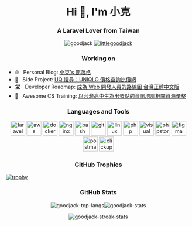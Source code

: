 <h1 align="center">Hi 👋, I'm 小克</h1>
<h3 align="center">A Laravel Lover from Taiwan</h3>

<p align="center">
<img src="https://komarev.com/ghpvc/?username=goodjack&label=Profile%20views&color=yellow&style=flat-square" alt="goodjack" />
<a href="https://twitter.com/littlegoodjack" target="blank"><img src="https://img.shields.io/twitter/follow/littlegoodjack?logo=twitter&style=flat-square&color=yellow" alt="littlegoodjack" /></a>
</p>

<h3 align="center">Working on</h3>

- 🌐 &nbsp; Personal Blog: [小克's 部落格](https://blog.goodjack.tw)
- 👕 &nbsp; Side Project: [UQ 搜尋：UNIQLO 價格查詢比價網](https://uq.goodjack.tw)
- 🛣️ &nbsp; Developer Roadmap: [成為 Web 開發人員的路線圖 台灣正體中文版](https://github.com/goodjack/developer-roadmap-chinese)
- 🎒 &nbsp; Awesome CS Training: [以台灣高中生為出發點的資訊培訓相關資源彙整](https://github.com/goodjack/awesome-cs-training)

<h3 align="center">Languages and Tools</h3>
<p align="center"> <a href="https://laravel.com" target="_blank"> <img src="https://simpleicons.org/icons/laravel.svg" alt="laravel" width="40" height="40"/> </a> <a href="https://aws.amazon.com" target="_blank"> <img src="https://simpleicons.org/icons/amazonaws.svg" alt="aws" width="40" height="40"/> </a> <a href="https://www.docker.com" target="_blank"> <img src="https://simpleicons.org/icons/docker.svg" alt="docker" width="40" height="40"/> </a> <a href="https://www.nginx.com" target="_blank"> <img src="https://simpleicons.org/icons/nginx.svg" alt="nginx" width="40" height="40"/> </a> <a href="https://www.gnu.org/software/bash/" target="_blank"> <img src="https://simpleicons.org/icons/gnubash.svg" alt="bash" width="40" height="40"/> </a> <a href="https://git-scm.com" target="_blank"> <img src="https://simpleicons.org/icons/git.svg" alt="git" width="40" height="40"/> </a <a href="https://www.linux.org" target="_blank"> <img src="https://simpleicons.org/icons/linux.svg" alt="linux" width="40" height="40"/> </a> <a href="https://www.php.net" target="_blank"> <img src="https://simpleicons.org/icons/php.svg" alt="php" width="40" height="40"/> </a> <a href="https://code.visualstudio.com" target="_blank"> <img src="https://simpleicons.org/icons/visualstudiocode.svg" alt="visual studio code" width="40" height="40"/> </a> <a href="https://www.jetbrains.com/phpstorm" target="_blank"> <img src="https://simpleicons.org/icons/phpstorm.svg" alt="phpstorm" width="40" height="40"/> </a> <a href="https://www.figma.com" target="_blank"> <img src="https://simpleicons.org/icons/figma.svg" alt="figma" width="40" height="40"/> </a> <a href="https://postman.com" target="_blank"> <img src="https://simpleicons.org/icons/postman.svg" alt="postman" width="40" height="40"/> </a> <a href="https://clickup.com" target="_blank"> <img src="https://simpleicons.org/icons/clickup.svg" alt="clickup" width="40" height="40"/> </a> </p>

<h3 align="center">GitHub Trophies</h3>

[![trophy](https://github-profile-trophy.vercel.app/?username=goodjack&theme=onedark&column=9&margin-w=2&margin-h=2&no-frame=true)](https://github.com/ryo-ma/github-profile-trophy)

<h3 align="center">GitHub Stats</h3>

<p align="center"><img align="center" src="https://github-readme-stats.vercel.app/api/top-langs?username=goodjack&layout=compact&langs_count=7&theme=slateorange&title_color=e3bb18&icon_color=e3bb18&bg_color=151515&border_color=323232" alt="goodjack-top-langs" /><img align="center" src="https://github-readme-stats.vercel.app/api?username=goodjack&show_icons=true&count_private=true&theme=slateorange&title_color=e3bb18&icon_color=e3bb18&bg_color=151515&border_color=323232" alt="goodjack-stats" /></p>

<p align="center"><img align="center" src="https://github-readme-streak-stats.herokuapp.com/?user=goodjack&theme=dark&ring=e3bb18&fire=e3bb18&currStreakLabel=e3bb18&border=323232" alt="goodjack-streak-stats" /></p>
